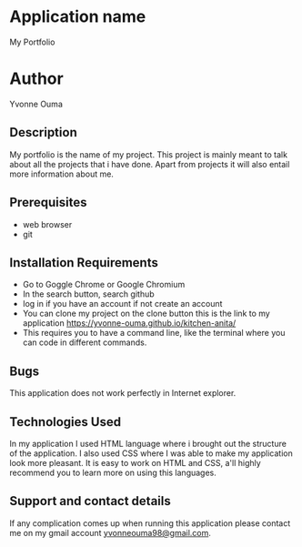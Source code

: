 # Application name
My Portfolio
# Author
Yvonne Ouma
## Description
My portfolio is the name of my project. This project is mainly meant to talk about all the projects that i have done. Apart from projects it will also entail more information about me.
## Prerequisites
* web browser
* git
## Installation Requirements
* Go to Goggle Chrome or Google Chromium
* In the search button, search github
* log in if you have an account if not create an account
* You can clone my project on the clone button
this is the link to my application https://yvonne-ouma.github.io/kitchen-anita/
* This requires you to have a command line, like the terminal where you can code in different commands.
## Bugs
This application does not work perfectly in Internet explorer.
## Technologies Used
In my application I used HTML language where i brought out the structure of the application. I also used CSS where I was able to make my application look more pleasant. It is easy to work on HTML and CSS, a'll highly recommend you to learn more on using this languages.
## Support and contact details
If any complication comes up when running this application please contact me on my gmail account yvonneouma98@gmail.com.
